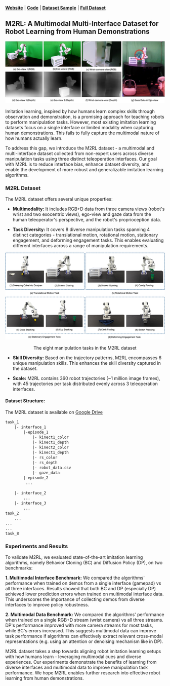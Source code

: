 
<!-- [**Paper**](./documents/m2rl.pdf) -->
[**Website**](https://github.com/M2RL/m2rl-dataset/)
| [**Code**](https://github.com/M2RL/m2rl-dataset/tree/main/Code/)
| [**Dataset Sample**](https://drive.google.com/drive/folders/1MGSBQaMcJojIKK2IcFCmJcbljTkMxD46?usp=sharing)
| [**Full Dataset**](https://drive.google.com/drive/folders/1J2XGjoltIc4Ewg_knFv9vL5G1qZzdmdG?usp=sharing)


## M2RL: A Multimodal Multi-Interface Dataset for Robot Learning from Human Demonstrations

![M2RL Modalities](https://raw.githubusercontent.com/M2RL/m2rl-dataset/main/images/multi_modality.png)


Imitation learning, inspired by how humans learn complex skills through observation and demonstration, is a promising approach for teaching robots to perform manipulation tasks. However, most existing imitation learning datasets focus on a single interface or limited modality when capturing human demonstrations. This fails to fully capture the multimodal nature of how humans actually learn. 

To address this gap, we introduce the M2RL dataset - a multimodal and multi-interface dataset collected from non-expert users across diverse manipulation tasks using three distinct teleoperation interfaces. Our goal with M2RL is to reduce interface bias, enhance dataset diversity, and enable the development of more robust and generalizable imitation learning algorithms.

### M2RL Dataset

The M2RL dataset offers several unique properties:

- **Multimodality:** It includes RGB+D data from three camera views (robot's wrist and two exocentric views), ego-view and gaze data from the human teleoperator's perspective, and the robot's proprioception data. 

- **Task Diversity:** It covers 8 diverse manipulation tasks spanning 4 distinct categories - translational motion, rotational motion, stationary engagement, and deforming engagement tasks. This enables evaluating different interfaces across a range of manipulation requirements.

![Tasks](https://raw.githubusercontent.com/M2RL/m2rl-dataset/main/images/tasks.jpg)

<figcaption style="display: block; margin: auto; text-align: center; font-size:12;">The eight manipulation tasks in the M2RL dataset</figcaption>


- **Skill Diversity:** Based on the trajectory patterns, M2RL encompasses 6 unique manipulation skills. This enhances the skill diversity captured in the dataset.

- **Scale:** M2RL contains 360 robot trajectories (~1 million image frames), with 45 trajectories per task distributed evenly across 3 teleoperation interfaces.

#### Dataset Structure:
The M2RL dataset is available on [Google Drive](https://drive.google.com/drive/folders/1J2XGjoltIc4Ewg_knFv9vL5G1qZzdmdG?usp=sharing)

```
task_1
	|- interface_1
		|-episode_1
			|- kinect1_color
			|- kinect1_depth
			|- kinect2_color
			|- kinect1_depth
			|- rs_color
			|- rs_depth
			|- robot_data.csv
			|- gaze_data	
		|-episode_2
		 ...

	|- interface_2
		...
	|- interface_3
		...
task_2
	...
...
...
task_8
```

### Experiments and Results

To validate M2RL, we evaluated state-of-the-art imitation learning algorithms, namely Behavior Cloning (BC) and Diffusion Policy (DP), on two benchmarks:

**1. Multimodal Interface Benchmark:** We compared the algorithms' performance when trained on demos from a single interface (gamepad) vs all three interfaces. Results showed that both BC and DP (especially DP) achieved lower prediction errors when trained on multimodal interface data. This underscores the importance of collecting demos from diverse interfaces to improve policy robustness.

**2. Multimodal Data Benchmark:** We compared the algorithms' performance when trained on a single RGB+D stream (wrist camera) vs all three streams. DP's performance improved with more camera streams for most tasks, while BC's errors increased. This suggests multimodal data can improve task performance if algorithms can effectively extract relevant cross-modal representations (e.g. using an attention or denoising mechanism like in DP).

M2RL dataset takes a step towards aligning robot imitation learning setups with how humans learn - leveraging multimodal cues and diverse experiences. Our experiments demonstrate the benefits of learning from diverse interfaces and multimodal data to improve manipulation task performance. We hope M2RL enables further research into effective robot learning from human demonstrations.

